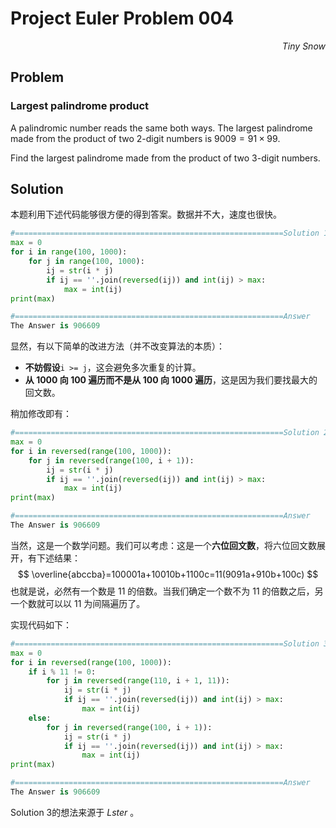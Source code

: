 # Project Euler	Problem 004

<p align="right"><i>Tiny Snow</i></p>



## Problem

### Largest palindrome product

A palindromic number reads the same both ways. The largest palindrome made from the product of two 2-digit numbers is $9009 = 91 × 99$.

Find the largest palindrome made from the product of two 3-digit numbers.



## Solution

本题利用下述代码能够很方便的得到答案。数据并不大，速度也很快。

```python
#============================================================Solution 1
max = 0
for i in range(100, 1000):
    for j in range(100, 1000):
        ij = str(i * j)
        if ij == ''.join(reversed(ij)) and int(ij) > max:
            max = int(ij)
print(max)

#============================================================Answer
The Answer is 906609
```

显然，有以下简单的改进方法（并不改变算法的本质）：

- **不妨假设**`i >= j`，这会避免多次重复的计算。
- **从 $1000$ 向 $100$ 遍历而不是从 $100$ 向 $1000$ 遍历**，这是因为我们要找最大的回文数。

稍加修改即有：

```python
#============================================================Solution 2
max = 0
for i in reversed(range(100, 1000)):
    for j in reversed(range(100, i + 1)):
        ij = str(i * j)
        if ij == ''.join(reversed(ij)) and int(ij) > max:
            max = int(ij)
print(max)

#============================================================Answer
The Answer is 906609
```

当然，这是一个数学问题。我们可以考虑：这是一个**六位回文数**，将六位回文数展开，有下述结果：
$$
\overline{abccba}=100001a+10010b+1100c=11(9091a+910b+100c)
$$
也就是说，必然有一个数是 $11$ 的倍数。当我们确定一个数不为 $11$ 的倍数之后，另一个数就可以以 $11$ 为间隔遍历了。

实现代码如下：

```python
#============================================================Solution 3
max = 0
for i in reversed(range(100, 1000)):
    if i % 11 != 0:
        for j in reversed(range(110, i + 1, 11)):
            ij = str(i * j)
            if ij == ''.join(reversed(ij)) and int(ij) > max:
                max = int(ij)            
    else:
        for j in reversed(range(100, i + 1)):
            ij = str(i * j)
            if ij == ''.join(reversed(ij)) and int(ij) > max:
                max = int(ij)
print(max)

#============================================================Answer
The Answer is 906609
```

Solution 3的想法来源于 *Lster* 。
